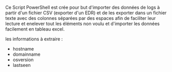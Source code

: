 Ce Script PowerShell est crée pour but d'importer des données de logs à partir d'un fichier CSV (exporter d'un EDR) et de les exporter dans un fichier texte avec des colonnes séparées par des espaces afin de faciliter leur lecture et enelever tout les éléments non voulu et d'importer les données facilement en tableau excel.

les informations à extraire :

- hostname
- domainname
- osversion
- lastseen